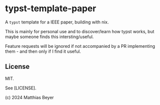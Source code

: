 # typst-template-paper

A `typst` template for a IEEE paper, building with nix.

This is mainly for personal use and to discover/learn how typst works, but maybe
someone finds this intersting/useful.

Feature requests will be ignored if not accompanied by a PR implementing them -
and then only if I find it useful.

## License

MIT.

See [LICENSE].

(c) 2024 Matthias Beyer
